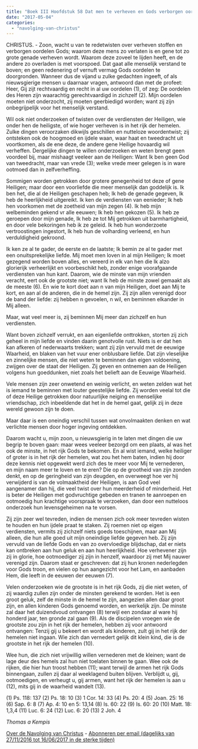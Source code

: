 ```yaml
---
title: "Boek III Hoofdstuk 58 Dat men te verheven en Gods verborgen oordelen niet moet willen doorvorsen"
date: "2017-05-04"
categories: 
  - "navolging-van-christus"
---
```


CHRISTUS. - Zoon, wacht u van te redetwisten over verheven stoffen en verborgen oordelen Gods; waarom deze mens zo verlaten is en gene tot zo grote genade verheven wordt. Waarom deze zoveel te lijden heeft, en de andere zo overladen is met voorspoed. Dat gaat alle menselijk verstand te boven; en geen redenering of vernuft vermag Gods oordelen te doorgronden. Wanneer dus de vijand u zulke gedachten ingeeft, of als nieuwsgierige mensen u daarnaar vragen, antwoord dan met de profeet: Heer, Gij zijt rechtvaardig en recht in al uw oordelen (1), of zeg: De oordelen des Heren zijn waarachtig gerechtvaardigd in zichzelf (2). Mijn oordelen moeten niet onderzocht, zij moeten geerbiedigd worden; want zij zijn onbegrijpelijk voor het menselijk verstand.

Wil ook niet onderzoeken of twisten over de verdiensten der Heiligen, wie onder hen de heiligste, of wie hoger verheven is in het rijk der hemelen. Zulke dingen veroorzaken dikwijls geschillen en nutteloze woordentwist; zij ontsteken ook de hoogmoed en ijdele waan, waar haat en tweedracht uit voortkomen, als de ene deze, de andere gene Heilige hovaardig wil verheffen. Dergelijke dingen te willen onderzoeken en weten brengt geen voordeel bij, maar mishaagt veeleer aan de Heiligen: Want Ik ben geen God van tweedracht, maar van vrede (3); welke vrede meer gelegen is in ware ootmoed dan in zelfverheffing.

Sommigen worden getrokken door grotere genegenheid tot deze of gene Heiligen; maar door een voorliefde die meer menselijk dan goddelijk is. Ik ben het, die al de Heiligen geschapen heb; Ik heb de genade gegeven, Ik heb de heerlijkheid uitgereikt. Ik ken de verdiensten van eenieder; Ik heb hen voorkomen met de zoetheid van mijn zegen (4). Ik heb mijn welbeminden gekend vr alle eeuwen; Ik heb hen gekozen (5). Ik heb ze geroepen door mijn genade, Ik heb ze tot Mij getrokken uit barmhartigheid, en door vele bekoringen heb ik ze geleid. Ik heb hun wonderzoete vertroostingen ingestort, Ik heb hun de volharding verleend, en hun verduldigheid gekroond.

Ik ken ze al te gader, de eerste en de laatste; Ik bemin ze al te gader met een onuitsprekelijke liefde. Mij moet men loven in al mijn Heiligen; Ik moet gezegend worden boven alles, en vereerd in elk van hen die Ik alzo glorierijk verheerlijkt en voorbeschikt heb, zonder enige voorafgaande verdiensten van hun kant. Daarom, wie de minste van mijn vrienden veracht, eert ook de grootste niet; want Ik heb de minste zowel gemaakt als de meeste (6). En wie te kort doet aan n van mijn Heiligen, doet aan Mij te kort, en aan al de anderen, die in de hemel zijn. Zij zijn allen verenigd door de band der liefde: zij hebben n gevoelen, n wil, en beminnen elkander in Mij alleen.

Maar, wat veel meer is, zij beminnen Mij meer dan zichzelf en hun verdiensten.

Want boven zichzelf verrukt, en aan eigenliefde onttrokken, storten zij zich geheel in mijn liefde en vinden daarin genotvolle rust. Niets is er dat hen kan afkeren of nederwaarts trekken; want zij zijn vervuld met de eeuwige Waarheid, en blaken van het vuur ener onblusbare liefde. Dat zijn vleselijke en zinnelijke mensen, die niet weten te beminnen dan eigen voldoening, zwijgen over de staat der Heiligen. Zij geven en ontnemen aan de Heiligen volgens hun goeddunken, niet zoals het belieft aan de Eeuwige Waarheid.

Vele mensen zijn zeer onwetend en weinig verlicht, en weten zelden wat het is iemand te beminnen met louter geestelijke liefde. Zij worden veelal tot die of deze Heilige getrokken door natuurlijke neiging en menselijke vriendschap, zich inbeeldende dat het in de hemel gaat, gelijk zij in deze wereld gewoon zijn te doen.

Maar daar is een oneindig verschil tussen wat onvolmaakten denken en wat verlichte mensen door hoger ingeving ontdekken.

Daarom wacht u, mijn zoon, u nieuwsgierig in te laten met dingen die uw begrip te boven gaan: maar wees veeleer bezorgd om een plaats, al was het ook de minste, in het rijk Gods te bekomen. En al wist iemand, welke heiliger of groter is in het rijk der hemelen, wat zou het hem baten, indien hij door deze kennis niet opgewekt werd zich des te meer voor Mij te vernederen, en mijn naam meer te loven en te eren? Die op de grootheid van zijn zonden denkt, en op de geringheid van zijn deugden, en overweegt hoe ver hij verwijderd is van de volmaaktheid der Heiligen, is aan God veel aangenamer dan hij, die veel twist over hun meerderheid of minderheid. Het is beter de Heiligen met godvruchtige gebeden en tranen te aanroepen en ootmoedig hun krachtige voorspraak te verzoeken, dan door een nutteloos onderzoek hun levensgeheimen na te vorsen.

Zij zijn zeer wel tevreden, indien de mensen zich ook meer tevreden wisten te houden en hun ijdele praat te staken. Zij roemen niet op eigen verdiensten, vermits zij zichzelf niets goeds toeschijnen, maar aan Mij alleen, die hun alle goed uit mijn oneindige liefde gegeven heb. Zij zijn vervuld van de liefde Gods en van zo overvloedige blijdschap, dat er niets kan ontbreken aan hun geluk en aan hun heerlijkheid. Hoe verhevener zijn zij in glorie, hoe ootmoediger zij zijn in henzelf, waardoor zij met Mij nauwer verenigd zijn. Daarom staat er geschreven: dat zij hun kronen nederlegden voor Gods troon, en vielen op hun aangezicht voor het Lam, en aanbaden Hem, die leeft in de eeuwen der eeuwen (7).

Velen onderzoeken wie de grootste is in het rijk Gods, zij die niet weten, of zij waardig zullen zijn onder de minsten gerekend te worden. Het is een groot geluk, zelf de minste in de hemel te zijn, aangezien allen daar groot zijn, en allen kinderen Gods genoemd worden, en werkelijk zijn. De minste zal daar het duizendvoud ontvangen (8) terwijl een zondaar al ware hij honderd jaar, ten gronde zal gaan (9). Als de discipelen vroegen wie de grootste zou zijn in het rijk der hemelen, hebben zij voor antwoord ontvangen: Tenzij gij u bekeert en wordt als kinderen, zult gij in het rijk der hemelen niet ingaan. Wie zich dan vernedert gelijk dit klein kind, die is de grootste in het rijk der hemelen (10).

Wee hun, die zich niet vrijwillig willen vernederen met de kleinen; want de lage deur des hemels zal hun niet toelaten binnen te gaan. Wee ook de rijken, die hier hun troost hebben (11); want terwijl de armen het rijk Gods binnengaan, zullen zij daar al weeklagend buiten blijven. Verblijdt u, gij, ootmoedigen, en verheugt u, gij armen, want het rijk der hemelen is aan u (12), mits gij in de waarheid wandelt (13).

(1) Ps. 118: 137 (2) Ps. 18: 10 (3) 1 Cor. 14: 33 (4) Ps. 20: 4 (5) Joan. 25: 16 (6) Sap. 6: 8 (7) Ap. 4: 10 en 5: 13,14 (8) Is. 60: 22 (9) Is. 60: 20 (10) Matt. 18: 1,3,4 (11) Luc. 6: 24 (12) Luc. 6: 20 (13) 2 Joh. 4

_Thomas a Kempis_

[Over de Navolging van Christus](/blog/de-navolging-van-christus-in-de-sterke-tijden/) - [Abonneren per email (dagelijks van 27/11/2016 tot 16/06/2017 in de sterke tijden)](http://eepurl.com/cg9VGT)
